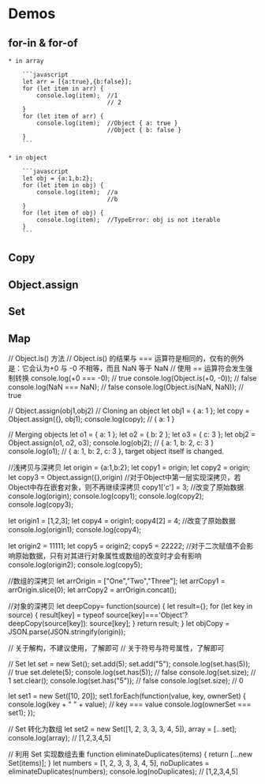 # Demos

## for-in & for-of

    * in array
    
        ```javascript
        let arr = [{a:true},{b:false}];
        for (let item in arr) {
            console.log(item);  //1
                                // 2
        }
        for (let item of arr) {
            console.log(item);  //Object { a: true }
                                //Object { b: false }
        }
        ```
    
    * in object
    
        ```javascript
        let obj = {a:1,b:2};
        for (let item in obj) {
            console.log(item);  //a
                                //b
        }
        for (let item of obj) {
            console.log(item);  //TypeError: obj is not iterable
        }
        ```

## Copy

## Object.assign

## Set

## Map







// Object.is() 方法
// Object.is() 的结果与 === 运算符是相同的，仅有的例外是：它会认为+0 与 -0 不相等，而且 NaN 等于 NaN
// 使用 == 运算符会发生强制转换
console.log(+0 === -0); // true
console.log(Object.is(+0, -0)); // false
console.log(NaN === NaN); // false
console.log(Object.is(NaN, NaN)); // true


// Object.assign(obj1,obj2)
// Cloning an object
let obj1 = { a: 1 };
let copy = Object.assign({}, obj1);
console.log(copy); // { a: 1 }

// Merging objects
let o1 = { a: 1 };
let o2 = { b: 2 };
let o3 = { c: 3 };
let obj2 = Object.assign(o1, o2, o3);
console.log(obj2); // { a: 1, b: 2, c: 3 }
console.log(o1);    // { a: 1, b: 2, c: 3 }, target object itself is changed.


//浅拷贝与深拷贝
let origin = {a:1,b:2};
let copy1 = origin;
let copy2 = origin;
let copy3 = Object.assign({},origin)    //对于Object中第一层实现深拷贝，若Object中存在嵌套对象，则不再继续深拷贝
copy1['c'] = 3;         //改变了原始数据
console.log(origin);
console.log(copy1);
console.log(copy2);
console.log(copy3);

let origin1 = [1,2,3];
let copy4 = origin1;
copy4[2] = 4;           //改变了原始数据
console.log(origin1);
console.log(copy4);

let origin2 = 11111;
let copy5 = origin2;
copy5 = 22222;          //对于二次赋值不会影响原始数据，只有对其进行对象属性或数组的改变时才会有影响
console.log(origin2);
console.log(copy5);


//数组的深拷贝
let arrOrigin = ["One","Two","Three"];
let arrCopy1 = arrOrigin.slice(0);
let arrCopy2 = arrOrigin.concat();


//对象的深拷贝
let deepCopy= function(source) {
    let result={};
    for (let key in source) {
        result[key] = typeof source[key]==='Object'? deepCopy(source[key]): source[key];
    }
    return result;
}
let objCopy = JSON.parse(JSON.stringify(origin));


// 关于解构，不建议使用，了解即可
// 关于符号与符号属性，了解即可


// Set
let set = new Set();
set.add(5);
set.add("5");
console.log(set.has(5)); // true
set.delete(5);
console.log(set.has(5)); // false
console.log(set.size); // 1
set.clear();
console.log(set.has("5")); // false
console.log(set.size); // 0

let set1 = new Set([10, 20]);
set1.forEach(function(value, key, ownerSet) {
    console.log(key + " " + value);     // key === value
    console.log(ownerSet === set1);
});

// Set 转化为数组
let set2 = new Set([1, 2, 3, 3, 3, 4, 5]),
    array = [...set];
console.log(array); // [1,2,3,4,5]

// 利用 Set 实现数组去重
function eliminateDuplicates(items) {
    return [...new Set(items)];
}
let numbers = [1, 2, 3, 3, 3, 4, 5],
    noDuplicates = eliminateDuplicates(numbers);
console.log(noDuplicates); // [1,2,3,4,5]
```